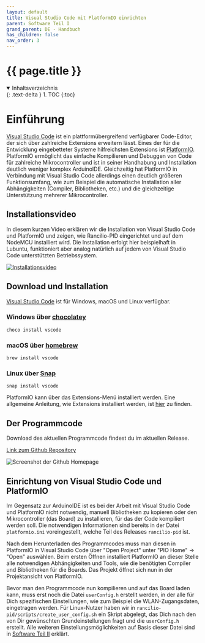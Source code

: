 ```yaml
---
layout: default
title: Visual Studio Code mit PlatformIO einrichten
parent: Software Teil I
grand_parent: DE - Handbuch
has_children: false
nav_order: 3
---
```


#   {{ page.title }}

<details open markdown="block">
  <summary>
    Inhaltsverzeichnis
  </summary>
  {: .text-delta }
1. TOC
{:toc}
</details>

# Einführung

[Visual Studio Code](https://code.visualstudio.com/) ist ein plattformübergreifend verfügbarer Code-Editor, der sich über zahlreiche Extensions erweitern lässt. Eines der für die Entwicklung eingebetteter Systeme hilfreichsten Extensions ist [PlatformIO](https://platformio.org/). PlatformIO ermöglicht das einfache Kompilieren und Debuggen von Code für zahlreiche Mikrocontroller und ist in seiner Handhabung und Installation deutlich weniger komplex ArduinoIDE. Gleichzeitig hat PlatformIO in Verbindung mit Visual Studio Code allerdings einen deutlich größeren Funktionsumfang, wie zum Beispiel die automatische Installation aller Abhängigkeiten (Compiler, Bibliotheken, etc.) und die gleichzeitige Unterstützung mehrerer Mikrocontroller.

## Installationsvideo

In diesem kurzen Video erklären wir die Installation von Visual Studio Code und PlatformIO und zeigen, wie Rancilio-PID eingerichtet und auf dem NodeMCU installiert wird. Die Installation erfolgt hier beispielhaft in Lubuntu, funktioniert aber analog natürlich auf jedem von Visual Studio Code unterstützten Betriebssystem.

[![Installationsvideo](http://i3.ytimg.com/vi/OpYECpZG_FE/hqdefault.jpg)](https://www.youtube.com/watch?v=OpYECpZG_FE)

## Download und Installation

[Visual Studio Code](https://code.visualstudio.com) ist für Windows, macOS und Linux verfügbar.

### Windows über [chocolatey](https://chocolatey.org/)

```choco install vscode```

### macOS über [homebrew](https://brew.sh)

```brew install vscode```

### Linux über [Snap](https://snapcraft.io/)

```snap install vscode```

PlatformIO kann über das Extensions-Menü installiert werden. Eine allgemeine Anleitung, wie Extensions installiert werden, ist [hier](https://code.visualstudio.com/docs/editor/extension-gallery) zu finden. 

## Der Programmcode

Download des aktuellen Programmcode findest du im aktuellen Release.

[Link zum Github Repository](https://github.com/rancilio-pid/ranciliopid/releases)

![Screenshot der Github Homepage](../../img/2.png)

## Einrichtung von Visual Studio Code und PlatformIO

Im Gegensatz zur ArduinoIDE ist es bei der Arbeit mit Visual Studio Code und PlatformIO nicht notwendig, manuell Bibliotheken zu kopieren oder den Mikrocontroller (das Board) zu installieren, für das der Code kompiliert werden soll. Die notwendigen Informationen sind bereits in der Datei `platformio.ini` voreingestellt, welche Teil des Releases `rancilio-pid` ist.

Nach dem Herunterladen des Programmcodes muss man diesen in PlatformIO in Visual Studio Code über "Open Project" unter "PIO Home" -> "Open" auswählen. Beim ersten Öffnen installiert PlatformIO an dieser Stelle alle notwendigen Abhängigkeiten und Tools, wie die benötigten Compiler und Bibliotheken für die Boards. Das Projekt öffnet sich nun in der Projektansicht von PlatformIO. 

Bevor man den Programmcode nun kompilieren und auf das Board laden kann, muss erst noch die Datei `userConfig.h` erstellt werden, in der alle für Dich spezifischen Einstellungen, wie zum Beispiel die WLAN-Zugangsdaten, eingetragen werden. Für Linux-Nutzer haben wir in `rancilio-pid/scripts/create_user_config.sh` ein Skript abgelegt, das Dich nach den von Dir gewünschten Grundeinstellungen fragt und die `userConfig.h` erstellt. Alle weiteren Einstellungsmöglichkeiten auf Basis dieser Datei sind in [Software Teil II](de/software-part-II.md) erklärt. 



